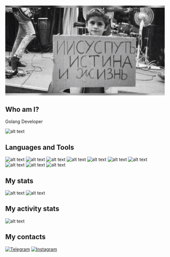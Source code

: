 <p align="center">
  <img src="./god is great.jpeg" width="900">
</p>

## Who am I?
Golang Developer

![alt text](https://komarev.com/ghpvc/?username=en7ka&color=ff69b4)

## Languages and Tools
![alt text](https://img.shields.io/badge/go-%2300ADD8.svg?style=for-the-badge&logo=go&logoColor=white)
![alt text](https://img.shields.io/badge/postgres-%23316192.svg?style=for-the-badge&logo=postgresql&logoColor=white)
![alt text](https://img.shields.io/badge/mysql-%2300f.svg?style=for-the-badge&logo=mysql&logoColor=white)
![alt text](https://img.shields.io/badge/redis-%23DD0031.svg?style=for-the-badge&logo=redis&logoColor=white)
![alt text](https://img.shields.io/badge/Apache%20Kafka-231F20?style=for-the-badge&logo=apache-kafka&logoColor=white)
![alt text](https://img.shields.io/badge/docker-%230db7ed.svg?style=for-the-badge&logo=docker&logoColor=white)
![alt text](https://img.shields.io/badge/kubernetes-%23326ce5.svg?style=for-the-badge&logo=kubernetes&logoColor=white)
![alt text](https://img.shields.io/badge/git-%23F05033.svg?style=for-the-badge&logo=git&logoColor=white)
![alt text](https://img.shields.io/badge/gitlab-%23181717.svg?style=for-the-badge&logo=gitlab&logoColor=white)
![alt text](https://img.shields.io/badge/grafana-%23F46800.svg?style=for-the-badge&logo=grafana&logoColor=white)

## My stats
![alt text](https://github-readme-stats.vercel.app/api/top-langs/?username=en7ka&theme=tokyonight&count_private=true&layout=donut)
![alt text](https://github-readme-stats.vercel.app/api?username=en7ka&show_icons=true&theme=tokyonight)

## My activity stats
![alt text](https://github-readme-stats.vercel.app/api/wakatime?username=en7ka&show_icons=true&theme=tokyonight&count_private=true&layout=compact)
## My contacts
[![Telegram](https://img.shields.io/badge/Telegram-26A5E4?style=for-the-badge&logo=telegram&logoColor=white)](https://t.me/en9ka)
[![Instagram](https://img.shields.io/badge/Instagram-%23E4405F.svg?style=for-the-badge&logo=Instagram&logoColor=white)](https://instagram.com/damei.enik)
